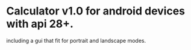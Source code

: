 ﻿# Calculator v1.0 for android devices with api 28+.
 including a gui that fit for portrait and landscape modes.
